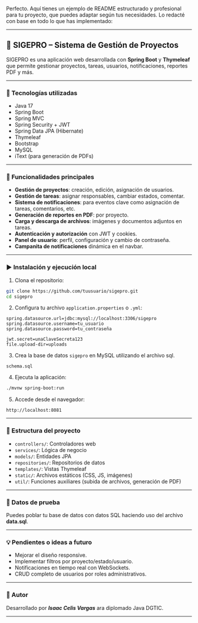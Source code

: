 Perfecto. Aquí tienes un ejemplo de README estructurado y profesional para tu proyecto, que puedes adaptar según tus necesidades. Lo redacté con base en todo lo que has implementado:

---

## 📌 SIGEPRO – Sistema de Gestión de Proyectos

SIGEPRO es una aplicación web desarrollada con **Spring Boot** y **Thymeleaf** que permite gestionar proyectos, tareas, usuarios, notificaciones, reportes PDF y más.

---

### 🧰 Tecnologías utilizadas

* Java 17
* Spring Boot
* Spring MVC
* Spring Security + JWT
* Spring Data JPA (Hibernate)
* Thymeleaf
* Bootstrap
* MySQL
* iText (para generación de PDFs)

---

### 🔧 Funcionalidades principales

* **Gestión de proyectos**: creación, edición, asignación de usuarios.
* **Gestión de tareas**: asignar responsables, cambiar estados, comentar.
* **Sistema de notificaciones**: para eventos clave como asignación de tareas, comentarios, etc.
* **Generación de reportes en PDF**: por proyecto.
* **Carga y descarga de archivos**: imágenes y documentos adjuntos en tareas.
* **Autenticación y autorización** con JWT y cookies.
* **Panel de usuario**: perfil, configuración y cambio de contraseña.
* **Campanita de notificaciones** dinámica en el navbar.

---

### ▶️ Instalación y ejecución local

1. Clona el repositorio:

```bash
git clone https://github.com/tuusuario/sigepro.git
cd sigepro
```

2. Configura tu archivo `application.properties` o `.yml`:

```properties
spring.datasource.url=jdbc:mysql://localhost:3306/sigepro
spring.datasource.username=tu_usuario
spring.datasource.password=tu_contraseña

jwt.secret=unaClaveSecreta123
file.upload-dir=uploads
```

3. Crea la base de datos `sigepro` en MySQL utilizando el archivo sql.
```
schema.sql
```

4. Ejecuta la aplicación:

```bash
./mvnw spring-boot:run
```

5. Accede desde el navegador:

```
http://localhost:8081
```

---

### 📂 Estructura del proyecto

* `controllers/`: Controladores web
* `services/`: Lógica de negocio
* `models/`: Entidades JPA
* `repositories/`: Repositorios de datos
* `templates/`: Vistas Thymeleaf
* `static/`: Archivos estáticos (CSS, JS, imágenes)
* `util/`: Funciones auxiliares (subida de archivos, generación de PDF)

---

### 🧪 Datos de prueba

Puedes poblar tu base de datos con datos SQL haciendo uso del archivo **data.sql**.

---

### 💡 Pendientes o ideas a futuro

* Mejorar el diseño responsive.
* Implementar filtros por proyecto/estado/usuario.
* Notificaciones en tiempo real con WebSockets.
* CRUD completo de usuarios por roles administrativos.

---

### 🤝 Autor

Desarrollado por ***Isaac Celis Vargas*** ara diplomado Java DGTIC.

---
